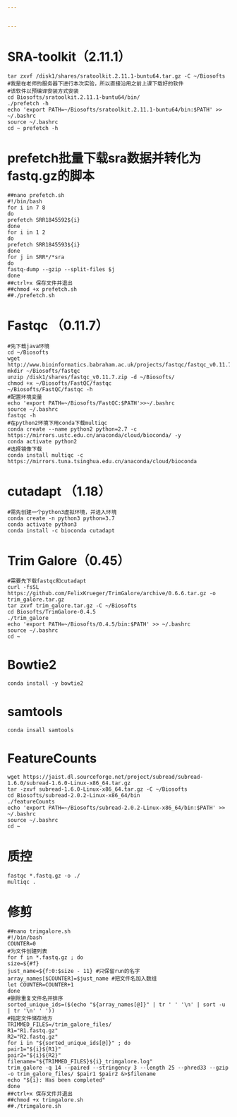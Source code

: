 ```yaml
---


---
```


<h1 id="sra-toolkit（2.11.1）">SRA-toolkit（2.11.1）</h1>
<pre><code>tar zxvf /disk1/shares/sratoolkit.2.11.1-buntu64.tar.gz -C ~/Biosofts 
#我是在老师的服务器下进行本次实验，所以直接沿用之前上课下载好的软件 
#该软件以预编译安装方式安装
cd Biosofts/sratoolkit.2.11.1-buntu64/bin/ 
./prefetch -h 
echo 'export PATH=~/Biosofts/sratoolkit.2.11.1-buntu64/bin:$PATH' &gt;&gt; ~/.bashrc
source ~/.bashrc 
cd ~ prefetch -h
</code></pre>
<h1 id="prefetch批量下载sra数据并转化为fastq.gz的脚本">prefetch批量下载sra数据并转化为fastq.gz的脚本</h1>
<pre><code>##nano prefetch.sh
#!/bin/bash
for i in 7 8
do
prefetch SRR1845592${i}
done
for i in 1 2
do
prefetch SRR1845593${i}
done
for j in SRR*/*sra
do
fastq-dump --gzip --split-files $j
done
##ctrl+x 保存文件并退出
##chmod +x prefetch.sh
##./prefetch.sh
</code></pre>
<h1 id="fastqc-（0.11.7）">Fastqc （0.11.7）</h1>
<pre><code>#先下载java环境
cd ~/Biosofts
wget http://www.bioinformatics.babraham.ac.uk/projects/fastqc/fastqc_v0.11.7.zip
mkdir ~/Biosofts/fastqc
unzip /disk1/shares/fastqc_v0.11.7.zip -d ~/Biosofts/
chmod +x ~/Biosofts/FastQC/fastqc
~/Biosofts/FastQC/fastqc -h
#配置环境变量
echo 'export PATH=~/Biosofts/FastQC:$PATH'&gt;&gt;~/.bashrc
source ~/.bashrc
fastqc -h
#在python2环境下用conda下载multiqc
conda create --name python2 python=2.7 -c https://mirrors.ustc.edu.cn/anaconda/cloud/bioconda/ -y
conda activate python2
#选择镜像下载
conda install multiqc -c https://mirrors.tuna.tsinghua.edu.cn/anaconda/cloud/bioconda
</code></pre>
<h1 id="cutadapt-（1.18）">cutadapt （1.18）</h1>
<pre><code>#需先创建一个python3虚拟环境，并进入环境
conda create -n python3 python=3.7
conda activate python3
conda install -c bioconda cutadapt
</code></pre>
<h1 id="trim-galore（0.45）">Trim Galore（0.45）</h1>
<pre><code>#需要先下载fastqc和cutadapt
curl -fsSL https://github.com/FelixKrueger/TrimGalore/archive/0.6.6.tar.gz -o trim_galore.tar.gz
tar zxvf trim_galore.tar.gz -C ~/Biosofts
cd Biosofts/TrimGalore-0.4.5
./trim_galore
echo 'export PATH=~/Biosofts/0.4.5/bin:$PATH' &gt;&gt; ~/.bashrc
source ~/.bashrc 
cd ~ 
</code></pre>
<h1 id="bowtie2">Bowtie2</h1>
<pre><code>conda install -y bowtie2
</code></pre>
<h1 id="samtools">samtools</h1>
<pre><code>conda insall samtools
</code></pre>
<h1 id="featurecounts">FeatureCounts</h1>
<pre><code>wget https://jaist.dl.sourceforge.net/project/subread/subread-1.6.0/subread-1.6.0-Linux-x86_64.tar.gz
tar -zxvf subread-1.6.0-Linux-x86_64.tar.gz -C ~/Biosofts
cd Biosofts/subread-2.0.2-Linux-x86_64/bin
./featureCounts
echo 'export PATH=~/Biosofts/subread-2.0.2-Linux-x86_64/bin:$PATH' &gt;&gt; ~/.bashrc
source ~/.bashrc
cd ~
</code></pre>
<h1 id="质控">质控</h1>
<pre><code>fastqc *.fastq.gz -o ./
multiqc .
</code></pre>
<h1 id="修剪">修剪</h1>
<pre><code>##nano trimgalore.sh
#!/bin/bash
COUNTER=0
#为文件创建列表
for f in *.fastq.gz ; do
size=${#f}
just_name=${f:0:$size - 11} #只保留run的名字
array_names[$COUNTER]=$just_name #把文件名加入数组
let COUNTER=COUNTER+1
done
#删除重复文件名并排序
sorted_unique_ids=($(echo "${array_names[@]}" | tr ' ' '\n' | sort -u | tr '\n' ' '))
#指定文件储存地方
TRIMMED_FILES=/trim_galore_files/
R1="R1.fastq.gz"
R2="R2.fastq.gz"
for i in "${sorted_unique_ids[@]}" ; do
pair1="${i}${R1}"
pair2="${i}${R2}"
filename="${TRIMMED_FILES}${i}_trimgalore.log"
trim_galore -q 14 --paired --stringency 3 --length 25 --phred33 --gzip -o trim_galore_files/ $pair1 $pair2 &amp;&gt;$filename
echo "${i}: Has been completed"
done
##ctrl+x 保存文件并退出
##chmod +x trimgalore.sh
##./trimgalore.sh
</code></pre>

